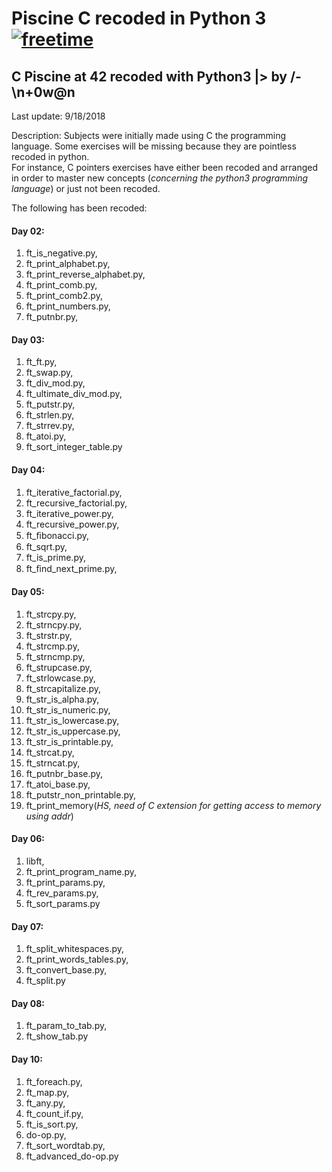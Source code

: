 ﻿# Piscine C recoded in Python 3 [![freetime](https://i.imgur.com/8IcDLkc.png)](i.imgur.com/8IcDLkc.png)

## C Piscine at 42 recoded with Python3 |> by /-\n+0w@n

Last update: 9/18/2018

Description: Subjects were initially made using C the programming language. Some exercises will be missing because they are pointless recoded in python.<br />
For instance, C pointers exercises have either been recoded and arranged in order to master new concepts (*concerning the python3 programming language*) or just not been recoded. 

The following has been recoded:

#### Day 02:
  1. ft_is_negative.py,<br />
  2. ft_print_alphabet.py,<br />
  3. ft_print_reverse_alphabet.py,<br />
  4. ft_print_comb.py,<br />
  5. ft_print_comb2.py,<br />
  6. ft_print_numbers.py,<br />
  7. ft_putnbr.py,<br />

#### Day 03:
  1. ft_ft.py,<br />
  2. ft_swap.py,<br />
  3. ft_div_mod.py,<br />
  4. ft_ultimate_div_mod.py,<br />
  5. ft_putstr.py,<br />
  6. ft_strlen.py,<br />
  7. ft_strrev.py,<br />
  8. ft_atoi.py,<br />
  9. ft_sort_integer_table.py<br />

#### Day 04:
  1. ft_iterative_factorial.py,<br />
  2. ft_recursive_factorial.py,<br />
  3. ft_iterative_power.py,<br />
  4. ft_recursive_power.py,<br />
  5. ft_ﬁbonacci.py,<br />
  6. ft_sqrt.py,<br />
  7. ft_is_prime.py,<br />
  8. ft_ﬁnd_next_prime.py,<br />

#### Day 05:
  1. ft_strcpy.py,<br />
  2. ft_strncpy.py,<br />
  3. ft_strstr.py,<br />
  4. ft_strcmp.py,<br />
  5. ft_strncmp.py,<br />
  6. ft_strupcase.py,<br />
  7. ft_strlowcase.py,<br />
  8. ft_strcapitalize.py,<br />
  9. ft_str_is_alpha.py,<br />
  10. ft_str_is_numeric.py,<br />
  11. ft_str_is_lowercase.py,<br />
  12. ft_str_is_uppercase.py,<br />
  13. ft_str_is_printable.py,<br />
  14. ft_strcat.py,<br />
  15. ft_strncat.py,<br />
  16. ft_putnbr_base.py,<br />
  17. ft_atoi_base.py,<br />
  18. ft_putstr_non_printable.py,<br />
  19. ft_print_memory(*HS, need of C extension for getting access to memory using addr*)<br />

#### Day 06:
  1. libft,<br />
  2. ft_print_program_name.py,<br />
  3. ft_print_params.py,<br />
  4. ft_rev_params.py,<br />
  5. ft_sort_params.py<br />

#### Day 07:
  1. ft_split_whitespaces.py,<br />
  2. ft_print_words_tables.py,<br />
  3. ft_convert_base.py,<br />
  4. ft_split.py<br />

#### Day 08:
  1. ft_param_to_tab.py,<br />
  2. ft_show_tab.py<br />

#### Day 10:
  1. ft_foreach.py,<br />
  2. ft_map.py,<br />
  3. ft_any.py,<br />
  4. ft_count_if.py,<br />
  5. ft_is_sort.py,<br />
  7. do-op.py,<br />
  8. ft_sort_wordtab.py,<br />
  9. ft_advanced_do-op.py<br />
 
